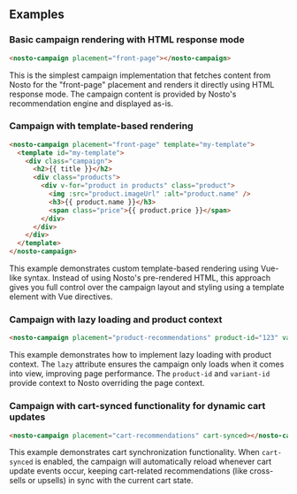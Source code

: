 ## Examples

### Basic campaign rendering with HTML response mode

```html
<nosto-campaign placement="front-page"></nosto-campaign>
```

This is the simplest campaign implementation that fetches content from Nosto for the "front-page" placement and renders it directly using HTML response mode. The campaign content is provided by Nosto's recommendation engine and displayed as-is.

### Campaign with template-based rendering

```html
<nosto-campaign placement="front-page" template="my-template">
  <template id="my-template">
    <div class="campaign">
      <h2>{{ title }}</h2>
      <div class="products">
        <div v-for="product in products" class="product">
          <img :src="product.imageUrl" :alt="product.name" />
          <h3>{{ product.name }}</h3>
          <span class="price">{{ product.price }}</span>
        </div>
      </div>
    </div>
  </template>
</nosto-campaign>
```

This example demonstrates custom template-based rendering using Vue-like syntax. Instead of using Nosto's pre-rendered HTML, this approach gives you full control over the campaign layout and styling using a template element with Vue directives.

### Campaign with lazy loading and product context

```html
<nosto-campaign placement="product-recommendations" product-id="123" variant-id="456" lazy></nosto-campaign>
```

This example demonstrates how to implement lazy loading with product context. The `lazy` attribute ensures the campaign only loads when it comes into view, improving page performance. The `product-id` and `variant-id` provide context to Nosto overriding the page context.

### Campaign with cart-synced functionality for dynamic cart updates

```html
<nosto-campaign placement="cart-recommendations" cart-synced></nosto-campaign>
```

This example demonstrates cart synchronization functionality. When `cart-synced` is enabled, the campaign will automatically reload whenever cart update events occur, keeping cart-related recommendations (like cross-sells or upsells) in sync with the current cart state.